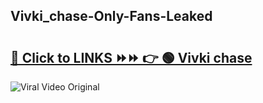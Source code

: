 
 ## Vivki_chase-Only-Fans-Leaked

# <h2><a href="https://clipsfans.com/Vivki_chase&ref=git">🔗 Click to LINKS ⏩⏩ 👉 🟢 Vivki chase </a></h2>

<a href="https://clipsfans.com/Vivki_chase&ref=git" rel="nofollow" data-target="animated-image.originalLink"><img src="https://i.ibb.co.com/xMMVF88/686577567.gif" alt="Viral Video Original" style="max-width: 100%; display: inline-block;" data-target="animated-image.originalImage"></a>
